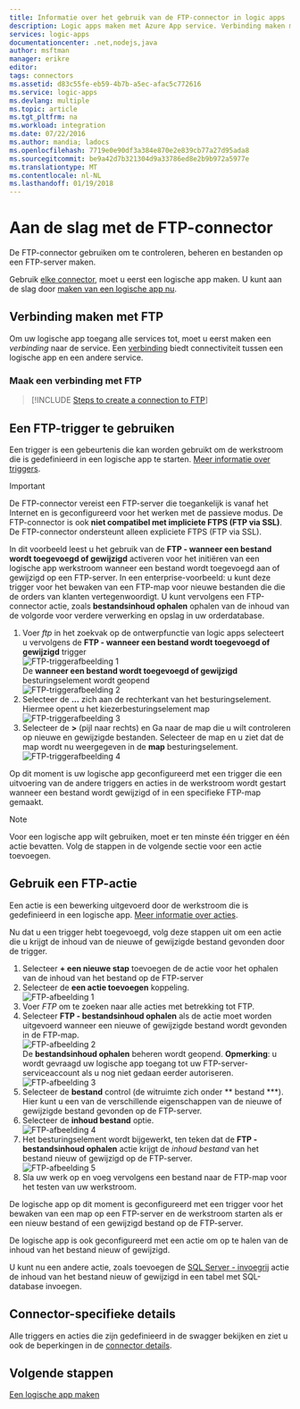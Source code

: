 ```yaml
---
title: Informatie over het gebruik van de FTP-connector in logic apps | Microsoft Docs
description: Logic apps maken met Azure App service. Verbinding maken met de FTP-server om uw bestanden te beheren. U kunt uitvoeren van verschillende acties zoals het uploaden, bijwerken, ophalen en verwijderen van bestanden in de FTP-server.
services: logic-apps
documentationcenter: .net,nodejs,java
author: msftman
manager: erikre
editor: 
tags: connectors
ms.assetid: d83c55fe-eb59-4b7b-a5ec-afac5c772616
ms.service: logic-apps
ms.devlang: multiple
ms.topic: article
ms.tgt_pltfrm: na
ms.workload: integration
ms.date: 07/22/2016
ms.author: mandia; ladocs
ms.openlocfilehash: 7719e0e90df3a384e870e2e839cb77a27d95ada8
ms.sourcegitcommit: be9a42d7b321304d9a33786ed8e2b9b972a5977e
ms.translationtype: MT
ms.contentlocale: nl-NL
ms.lasthandoff: 01/19/2018
---
```

# <a name="get-started-with-the-ftp-connector"></a>Aan de slag met de FTP-connector
De FTP-connector gebruiken om te controleren, beheren en bestanden op een FTP-server maken. 

Gebruik [elke connector](apis-list.md), moet u eerst een logische app maken. U kunt aan de slag door [maken van een logische app nu](../logic-apps/quickstart-create-first-logic-app-workflow.md).

## <a name="connect-to-ftp"></a>Verbinding maken met FTP
Om uw logische app toegang alle services tot, moet u eerst maken een *verbinding* naar de service. Een [verbinding](connectors-overview.md) biedt connectiviteit tussen een logische app en een andere service.  

### <a name="create-a-connection-to-ftp"></a>Maak een verbinding met FTP
> [!INCLUDE [Steps to create a connection to FTP](../../includes/connectors-create-api-ftp.md)]
> 
> 

## <a name="use-a-ftp-trigger"></a>Een FTP-trigger te gebruiken
Een trigger is een gebeurtenis die kan worden gebruikt om de werkstroom die is gedefinieerd in een logische app te starten. [Meer informatie over triggers](../logic-apps/logic-apps-overview.md#logic-app-concepts).  

> [!IMPORTANT]
> De FTP-connector vereist een FTP-server die toegankelijk is vanaf het Internet en is geconfigureerd voor het werken met de passieve modus. De FTP-connector is ook **niet compatibel met impliciete FTPS (FTP via SSL)**. De FTP-connector ondersteunt alleen expliciete FTPS (FTP via SSL).  
> 
> 

In dit voorbeeld leest u het gebruik van de **FTP - wanneer een bestand wordt toegevoegd of gewijzigd** activeren voor het initiëren van een logische app werkstroom wanneer een bestand wordt toegevoegd aan of gewijzigd op een FTP-server. In een enterprise-voorbeeld: u kunt deze trigger voor het bewaken van een FTP-map voor nieuwe bestanden die die de orders van klanten vertegenwoordigt.  U kunt vervolgens een FTP-connector actie, zoals **bestandsinhoud ophalen** ophalen van de inhoud van de volgorde voor verdere verwerking en opslag in uw orderdatabase.

1. Voer *ftp* in het zoekvak op de ontwerpfunctie van logic apps selecteert u vervolgens de **FTP - wanneer een bestand wordt toegevoegd of gewijzigd** trigger   
   ![FTP-triggerafbeelding 1](./media/connectors-create-api-ftp/ftp-trigger-1.png)  
   De **wanneer een bestand wordt toegevoegd of gewijzigd** besturingselement wordt geopend  
   ![FTP-triggerafbeelding 2](./media/connectors-create-api-ftp/ftp-trigger-2.png)  
2. Selecteer de **...**  zich aan de rechterkant van het besturingselement. Hiermee opent u het kiezerbesturingselement map  
   ![FTP-triggerafbeelding 3](./media/connectors-create-api-ftp/ftp-trigger-3.png)  
3. Selecteer de  **>**  (pijl naar rechts) en Ga naar de map die u wilt controleren op nieuwe en gewijzigde bestanden. Selecteer de map en u ziet dat de map wordt nu weergegeven in de **map** besturingselement.  
   ![FTP-triggerafbeelding 4](./media/connectors-create-api-ftp/ftp-trigger-4.png)   

Op dit moment is uw logische app geconfigureerd met een trigger die een uitvoering van de andere triggers en acties in de werkstroom wordt gestart wanneer een bestand wordt gewijzigd of in een specifieke FTP-map gemaakt. 

> [!NOTE]
> Voor een logische app wilt gebruiken, moet er ten minste één trigger en één actie bevatten. Volg de stappen in de volgende sectie voor een actie toevoegen.  
> 
> 

## <a name="use-a-ftp-action"></a>Gebruik een FTP-actie
Een actie is een bewerking uitgevoerd door de werkstroom die is gedefinieerd in een logische app. [Meer informatie over acties](../logic-apps/logic-apps-overview.md#logic-app-concepts).  

Nu dat u een trigger hebt toegevoegd, volg deze stappen uit om een actie die u krijgt de inhoud van de nieuwe of gewijzigde bestand gevonden door de trigger.    

1. Selecteer **+ een nieuwe stap** toevoegen de de actie voor het ophalen van de inhoud van het bestand op de FTP-server  
2. Selecteer de **een actie toevoegen** koppeling.  
   ![FTP-afbeelding 1](./media/connectors-create-api-ftp/ftp-action-1.png)  
3. Voer *FTP* om te zoeken naar alle acties met betrekking tot FTP.
4. Selecteer **FTP - bestandsinhoud ophalen** als de actie moet worden uitgevoerd wanneer een nieuwe of gewijzigde bestand wordt gevonden in de FTP-map.      
   ![FTP-afbeelding 2](./media/connectors-create-api-ftp/ftp-action-2.png)  
   De **bestandsinhoud ophalen** beheren wordt geopend. **Opmerking**: u wordt gevraagd uw logische app toegang tot uw FTP-server-serviceaccount als u nog niet gedaan eerder autoriseren.  
   ![FTP-afbeelding 3](./media/connectors-create-api-ftp/ftp-action-3.png)   
5. Selecteer de **bestand** control (de witruimte zich onder ** bestand ***). Hier kunt u een van de verschillende eigenschappen van de nieuwe of gewijzigde bestand gevonden op de FTP-server.  
6. Selecteer de **inhoud bestand** optie.  
   ![FTP-afbeelding 4](./media/connectors-create-api-ftp/ftp-action-4.png)   
7. Het besturingselement wordt bijgewerkt, ten teken dat de **FTP - bestandsinhoud ophalen** actie krijgt de *inhoud bestand* van het bestand nieuw of gewijzigd op de FTP-server.      
   ![FTP-afbeelding 5](./media/connectors-create-api-ftp/ftp-action-5.png)     
8. Sla uw werk op en voeg vervolgens een bestand naar de FTP-map voor het testen van uw werkstroom.    

De logische app op dit moment is geconfigureerd met een trigger voor het bewaken van een map op een FTP-server en de werkstroom starten als er een nieuw bestand of een gewijzigd bestand op de FTP-server. 

De logische app is ook geconfigureerd met een actie om op te halen van de inhoud van het bestand nieuw of gewijzigd.

U kunt nu een andere actie, zoals toevoegen de [SQL Server - invoegrij](connectors-create-api-sqlazure.md) actie de inhoud van het bestand nieuw of gewijzigd in een tabel met SQL-database invoegen.  

## <a name="connector-specific-details"></a>Connector-specifieke details

Alle triggers en acties die zijn gedefinieerd in de swagger bekijken en ziet u ook de beperkingen in de [connector details](/connectors/ftpconnector/). 

## <a name="next-steps"></a>Volgende stappen
[Een logische app maken](../logic-apps/quickstart-create-first-logic-app-workflow.md)

